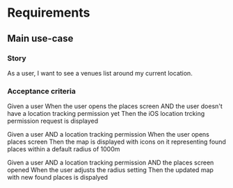 # Requirements

## Main use-case

### Story
As a user, I want to see a venues list around my current location.

### Acceptance criteria

Given a user
When the user opens the places screen
AND 
the user doesn't have a location tracking permission yet
Then the iOS location trcking permission request is displayed

Given a user AND a location tracking permission
When the user opens places screen
Then the map is displayed with icons on it representing found places within a default radius of 1000m

Given a user AND a location tracking permission AND the places screen opened
When the user adjusts the radius setting
Then the updated map with new found places is dispalyed
